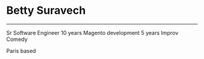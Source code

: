 # Betty Suravech
---

Sr Software Engineer 
10 years Magento development
5 years Improv Comedy 

Paris based